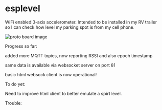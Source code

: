 # esplevel

WiFi enabled 3-axis accelerometer. Intended to be installed in my RV trailer so I can check how level my parking spot is from my cell phone.

![proto board image](http://i.imgur.com/Q2TS3Iel.jpg)

Progress so far:

added more MQTT topics, now reporting RSSI and also epoch timestamp

same data is available via websocket server on port 81 

basic html websock client is now operational!

To do yet:

Need to improve html client to better emulate a spirt level.

Trouble:

